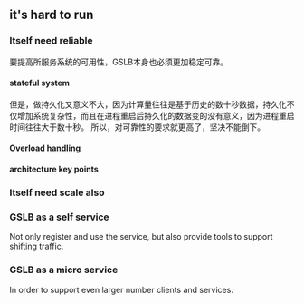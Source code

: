 
## it's hard to run

### Itself need reliable
要提高所服务系统的可用性，GSLB本身也必须更加稳定可靠。

#### stateful system
但是，做持久化又意义不大，因为计算量往往是基于历史的数十秒数据，持久化不仅增加系统复杂性，而且在进程重启后持久化的数据变的没有意义，因为进程重启时间往往大于数十秒。
所以，对可靠性的要求就更高了，坚决不能倒下。

#### Overload handling

#### architecture key points

### Itself need scale also

### GSLB as a self service
Not only register and use the service, but also provide tools to support shifting traffic.

### GSLB as a micro service
In order to support even larger number clients and services.

